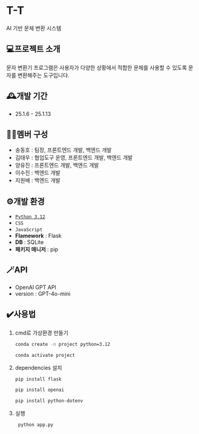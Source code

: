 # T-T
AI 기반 문체 변환 시스템


## 💻프로젝트 소개
문자 변환기 프로그램은 사용자가 다양한 상황에서 적합한 문체를 사용할 수 있도록 문자를 변환해주는 도구입니다.


## 🕰️개발 기간
* 25.1.6 - 25.1.13


## 🧑‍💻멤버 구성
* 송동호 : 팀장, 프론트엔드 개발, 백엔드 개발
* 김태우 : 협업도구 운영, 프론트엔드 개발, 백엔드 개발
* 양유진 : 프론트엔드 개발, 백엔드 개발
* 이수진 : 백엔드 개발
* 지원배 : 백엔드 개발


## ⚙️개발 환경
- [`Python 3.12`](https://github.com/conda-forge, "conda-forge")
- `CSS`
- `JavaScript`
- **Flamework** : Flask
- **DB** : SQLite
- **패키지 매니저** : pip


## 🪄API
* OpenAI GPT API
* version : GPT-4o-mini


## ✔️사용법
1. cmd로 가상환경 만들기

   ```bash
   conda create -n project python=3.12

   conda activate project
   ```
   
2. dependencies 설치

   ```bash
   pip install flask

   pip install openai

   pip install python-dotenv
   ```

3. 실행

   ```bash
    python app.py
   ```
